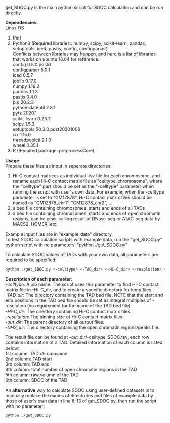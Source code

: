 get_SDOC.py is the main python script for SDOC calculation and can be run directly. 

**Dependencies:**  
Linux OS
1. Perl
2. Python3 (Required libraries:: numpy, scipy, scikit-learn, pandas, setuptools, iced, pastis, config, configparser)  
Conflicts between libraries may happen, and here is a list of libraries that works on ubuntu 16.04 for reference:  
config          0.5.0.post0  
configparser    5.0.1  
iced            0.5.7  
joblib          0.17.0  
numpy           1.19.2  
pandas          1.1.3  
pastis          0.4.0  
pip             20.2.3  
python-dateutil 2.8.1  
pytz            2020.1  
scikit-learn    0.23.2  
scipy           1.5.3  
setuptools      50.3.0.post20201006  
six             1.15.0  
threadpoolctl   2.1.0  
wheel           0.35.1  
3. R (Required package: preprocessCore)  

**Usage:**  
Prepare these files as input in seperate directories:  
1. Hi-C contact matrices as individual .tsv file for each chromosome, and rename each Hi-C contact matrix file as "celltype_chromosome", where the "celltype" part should be set as the "-celltype" parameter when running the script with user's own data. For example, when the -celltype parameter is set to "GM12878", Hi-C contact matrix files should be named as "GM12878_chr1", "GM12878_chr2",....  
2. a bed file containing chromosomes, starts and ends of all TADs  
3. a bed file containing chromosomes, starts and ends of open chromatin regions, can be peak-calling result of DNase-seq or ATAC-seq data by MACS2, HOMER, etc.
  
Example input files are in "example_data" directory.  
To test SDOC calculation scripts with example data, run the "get_SDOC.py" python script with no parameters:
"python ./get_SDOC.py"

To calculate SDOC values of TADs with your own data, all parameters are required to be specified:
```bash
python ./get_SDOC.py <-celltype> <-TAD_dir> <-Hi-C_dir> <-resolution> <-out_dir> <-DHS_dir>
```

**Description of each parameter:**  
*-celltype*: A job name. The script uses this parameter to find Hi-C contact matrix file in -Hi-C_dir, and to create a specific directory for temp files.   
*-TAD_dir*: The directory containing the TAD bed file. NOTE that the start and end positions in the TAD bed file should be set as integral multiples of -resolution (no requirement for the name of the TAD bed file).   
*-Hi-C_dir*: The directory containing Hi-C contact matrix files.  
*-resolution*: The binning size of Hi-C contact matrix files.  
*-out_dir*: The parent directory of all output files.  
*-DHS_dir*: The directory containing the open chromatin regions/peaks file.  
  
The result file can be found at -out_dir/-celltype_SDOC.tsv, each row contains information of a TAD. Detailed information of each column is listed below:  
1st column: TAD chromosome  
2nd column: TAD start  
3rd column: TAD end  
4th column: total number of open chromatin regions in the TAD  
5th column: raw volumn of the TAD  
6th column: SDOC of the TAD  

An **alternative** way to calculate SDOC using user-defined datasets is to manually replace the names of directories and files of example data by those of user's own data in line 8-13 of get_SDOC.py, then run the script with no parameter:  
```bash
python ./get_SDOC.py
```
